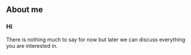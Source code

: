 ## About me

<h3>Hi</h3>
There is nothing much to say for now but later we can discuss everything you are interested in.

